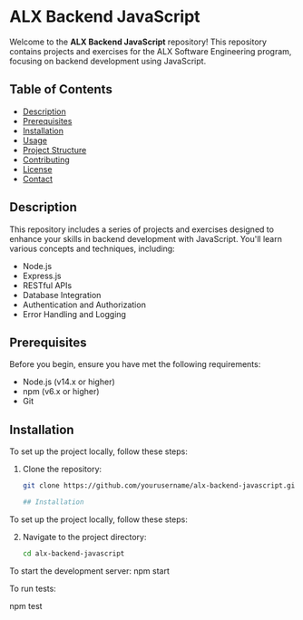 # ALX Backend JavaScript

Welcome to the **ALX Backend JavaScript** repository! This repository contains projects and exercises for the ALX Software Engineering program, focusing on backend development using JavaScript.

## Table of Contents

- [Description](#description)
- [Prerequisites](#prerequisites)
- [Installation](#installation)
- [Usage](#usage)
- [Project Structure](#project-structure)
- [Contributing](#contributing)
- [License](#license)
- [Contact](#contact)

## Description

This repository includes a series of projects and exercises designed to enhance your skills in backend development with JavaScript. You'll learn various concepts and techniques, including:

- Node.js
- Express.js
- RESTful APIs
- Database Integration
- Authentication and Authorization
- Error Handling and Logging

## Prerequisites

Before you begin, ensure you have met the following requirements:

- Node.js (v14.x or higher)
- npm (v6.x or higher)
- Git

## Installation

To set up the project locally, follow these steps:

1. Clone the repository:
   ```sh
   git clone https://github.com/yourusername/alx-backend-javascript.git

   ## Installation

To set up the project locally, follow these steps:

2. Navigate to the project directory:
   ```sh
   cd alx-backend-javascript

To start the development server:
npm start

To run tests:

npm test

